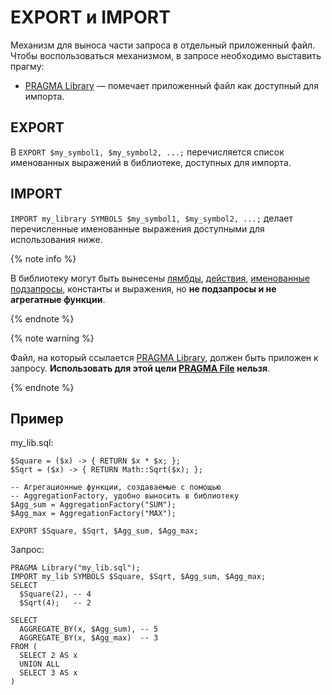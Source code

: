 # EXPORT и IMPORT

Механизм для выноса части запроса в отдельный приложенный файл. Чтобы воспользоваться механизмом, в запросе необходимо выставить прагму:

* [PRAGMA Library](pragma/file.md#library) &mdash; помечает приложенный файл как доступный для импорта.

## EXPORT

В `EXPORT $my_symbol1, $my_symbol2, ...;` перечисляется список именованных выражений в библиотеке, доступных для импорта.

## IMPORT

`IMPORT my_library SYMBOLS $my_symbol1, $my_symbol2, ...;` делает перечисленные именованные выражения доступными для использования ниже.

{% note info %}

В библиотеку могут быть вынесены [лямбды](expressions.md#lambda), [действия](action.md), [именованные подзапросы](subquery.md), константы и выражения, но __не подзапросы и не агрегатные функции__.

{% endnote %}

{% note warning %}

Файл, на который ссылается [PRAGMA Library](pragma/file.md#library), должен быть приложен к запросу. __Использовать для этой цели [PRAGMA File](pragma/file.md) нельзя__.

{% endnote %}


## Пример

my_lib.sql:

```yql
$Square = ($x) -> { RETURN $x * $x; };
$Sqrt = ($x) -> { RETURN Math::Sqrt($x); };

-- Агрегационные функции, создаваемые с помощью
-- AggregationFactory, удобно выносить в библиотеку
$Agg_sum = AggregationFactory("SUM");
$Agg_max = AggregationFactory("MAX");

EXPORT $Square, $Sqrt, $Agg_sum, $Agg_max;
```

Запрос:

```yql
PRAGMA Library("my_lib.sql");
IMPORT my_lib SYMBOLS $Square, $Sqrt, $Agg_sum, $Agg_max;
SELECT
  $Square(2), -- 4
  $Sqrt(4);   -- 2

SELECT
  AGGREGATE_BY(x, $Agg_sum), -- 5
  AGGREGATE_BY(x, $Agg_max)  -- 3
FROM (
  SELECT 2 AS x
  UNION ALL
  SELECT 3 AS x
)
```


